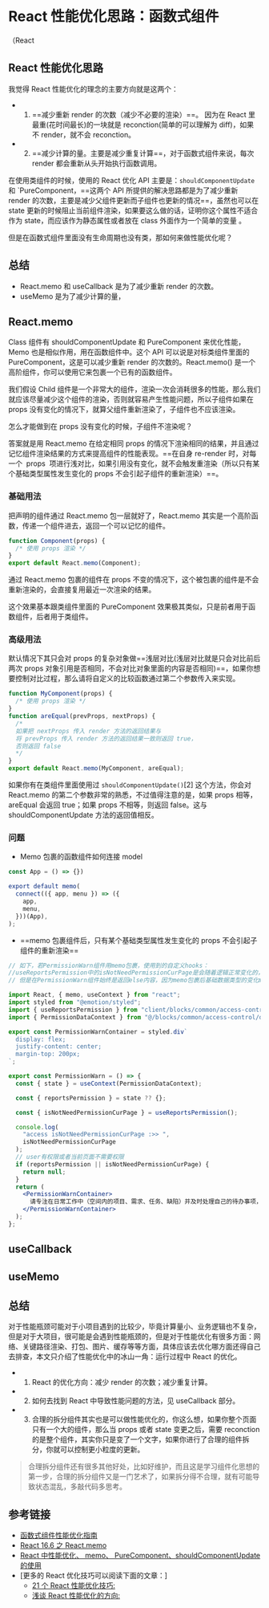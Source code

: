 # React 性能优化思路：函数式组件

（React

## React 性能优化思路

我觉得 React 性能优化的理念的主要方向就是这两个：

- 1. ==减少重新 render 的次数（减少不必要的渲染）==。
     因为在 React 里最重(花时间最长)的一块就是 reconction(简单的可以理解为 diff)，如果不 render，就不会 reconction。

- 2. ==减少计算的量。主要是减少重复计算==，对于函数式组件来说，每次 render 都会重新从头开始执行函数调用。

在使用类组件的时候，使用的 React 优化 API 主要是：`shouldComponentUpdate`和 `PureComponent，==这两个 API 所提供的解决思路都是为了减少重新 render 的次数，主要是减少父组件更新而子组件也更新的情况==，虽然也可以在 state 更新的时候阻止当前组件渲染，如果要这么做的话，证明你这个属性不适合作为 state，而应该作为静态属性或者放在 class 外面作为一个简单的变量 。

但是在函数式组件里面没有生命周期也没有类，那如何来做性能优化呢？

## 总结

- React.memo 和 useCallback 是为了减少重新 render 的次数。
- useMemo 是为了减少计算的量，

## React.memo

Class 组件有 shouldComponentUpdate 和 PureComponent 来优化性能，Memo 也是相似作用，用在函数组件中。这个 API 可以说是对标类组件里面的 PureComponent，这是可以减少重新 render 的次数的。React.memo() 是一个高阶组件，你可以使用它来包裹一个已有的函数组件。

我们假设 Child 组件是一个非常大的组件，渲染一次会消耗很多的性能，那么我们就应该尽量减少这个组件的渲染，否则就容易产生性能问题，所以子组件如果在 props 没有变化的情况下，就算父组件重新渲染了，子组件也不应该渲染。

怎么才能做到在 props 没有变化的时候，子组件不渲染呢？

答案就是用 React.memo 在给定相同 props 的情况下渲染相同的结果，并且通过记忆组件渲染结果的方式来提高组件的性能表现。==在自身 re-render 时，对每一个  props  项进行浅对比，如果引用没有变化，就不会触发重渲染（所以只有某个基础类型属性发生变化的 props 不会引起子组件的重新渲染）==。

### 基础用法

把声明的组件通过 React.memo 包一层就好了，React.memo 其实是一个高阶函数，传递一个组件进去，返回一个可以记忆的组件。

```jsx
function Component(props) {
  /* 使用 props 渲染 */
}
export default React.memo(Component);
```

通过 React.memo 包裹的组件在 props 不变的情况下，这个被包裹的组件是不会重新渲染的，会直接复用最近一次渲染的结果。

这个效果基本跟类组件里面的 PureComponent 效果极其类似，只是前者用于函数组件，后者用于类组件。

### 高级用法

默认情况下其只会对 props 的复杂对象做==浅层对比(浅层对比就是只会对比前后两次 props 对象引用是否相同，不会对比对象里面的内容是否相同)==，如果你想要控制对比过程，那么请将自定义的比较函数通过第二个参数传入来实现。

```jsx
function MyComponent(props) {
  /* 使用 props 渲染 */
}
function areEqual(prevProps, nextProps) {
  /*
  如果把 nextProps 传入 render 方法的返回结果与
  将 prevProps 传入 render 方法的返回结果一致则返回 true，
  否则返回 false
  */
}
export default React.memo(MyComponent, areEqual);
```

如果你有在类组件里面使用过 `shouldComponentUpdate()`[2] 这个方法，你会对 React.memo 的第二个参数非常的熟悉，不过值得注意的是，如果 props 相等，areEqual 会返回 true；如果 props 不相等，则返回 false。这与 shouldComponentUpdate 方法的返回值相反。

### 问题

- Memo 包裹的函数组件如何连接 model

```jsx
const App = () => {})

export default memo(
  connect(({ app, menu }) => ({
    app,
    menu,
  }))(App),
);
```

- ==memo 包裹组件后，只有某个基础类型属性发生变化的 props 不会引起子组件的重新渲染==

```jsx
// 如下，若PermissionWarn组件用memo包裹，使用到的自定义hooks：
//useReportsPermission中的isNotNeedPermissionCurPage是会随着逻辑正常变化的，
// 但是在PermissionWarn组件始终是返回else内容，因为memo包裹后基础数据类型的变化memo监听不到，无法更新状态

import React, { memo, useContext } from "react";
import styled from "@emotion/styled";
import { useReportsPermission } from "client/blocks/common/access-control/data";
import { PermissionDataContext } from "@/blocks/common/access-control/data";

export const PermissionWarnContainer = styled.div`
  display: flex;
  justify-content: center;
  margin-top: 200px;
`;

export const PermissionWarn = () => {
  const { state } = useContext(PermissionDataContext);

  const { reportsPermission } = state ?? {};

  const { isNotNeedPermissionCurPage } = useReportsPermission();

  console.log(
    "access isNotNeedPermissionCurPage :>> ",
    isNotNeedPermissionCurPage
  );
  // user有权限或者当前页面不需要权限
  if (reportsPermission || isNotNeedPermissionCurPage) {
    return null;
  }
  return (
    <PermissionWarnContainer>
      请专注在日常工作中（空间内的项目、需求、任务、缺陷）并及时处理自己的待办事项，该页面只对TL开放。
    </PermissionWarnContainer>
  );
};
```

## useCallback

## useMemo

## 总结

对于性能瓶颈可能对于小项目遇到的比较少，毕竟计算量小、业务逻辑也不复杂，但是对于大项目，很可能是会遇到性能瓶颈的，但是对于性能优化有很多方面：网络、关键路径渲染、打包、图片、缓存等等方面，具体应该去优化哪方面还得自己去排查，本文只介绍了性能优化中的冰山一角：运行过程中 React 的优化。

- 1. React 的优化方向：减少 render 的次数；减少重复计算。
- 2. 如何去找到 React 中导致性能问题的方法，见 useCallback 部分。
- 3. 合理的拆分组件其实也是可以做性能优化的，你这么想，如果你整个页面只有一个大的组件，那么当 props 或者 state 变更之后，需要 reconction 的是整个组件，其实你只是变了一个文字，如果你进行了合理的组件拆分，你就可以控制更小粒度的更新。

> 合理拆分组件还有很多其他好处，比如好维护，而且这是学习组件化思想的第一步，合理的拆分组件又是一门艺术了，如果拆分得不合理，就有可能导致状态混乱，多敲代码多思考。

## 参考链接

- [函数式组件性能优化指南](https://mp.weixin.qq.com/s/mpL1MxLjBqSO49TRijeyeg)
- [React 16.6 之 React.memo](https://www.jianshu.com/p/9293daab4161)
- [React 中性能优化、 memo、 PureComponent、shouldComponentUpdate 的使用](https://github.com/landluck/react-go/tree/master/src/memo)
- [更多的 React 优化技巧可以阅读下面的文章：]
  - [21 个 React 性能优化技巧: ](https://www.infoq.cn/article/KVE8xtRs-uPphptq5LUz)
  - [浅谈 React 性能优化的方向: ](https://juejin.im/post/5d045350f265da1b695d5bf2#heading-0)
